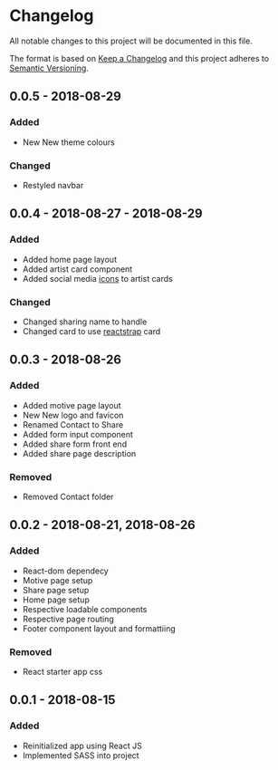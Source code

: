 # Changelog
All notable changes to this project will be documented in this file.

The format is based on [Keep a Changelog](http://keepachangelog.com/en/1.0.0/)
and this project adheres to [Semantic Versioning](http://semver.org/spec/v2.0.0.html).

## 0.0.5 - 2018-08-29
### Added
- New New theme colours

### Changed
- Restyled navbar

## 0.0.4 - 2018-08-27 - 2018-08-29
### Added
- Added home page layout
- Added artist card component
- Added social media [icons](https://fontawesome.com/) to artist cards

### Changed
- Changed sharing name to handle
- Changed card to use [reactstrap](https://reactstrap.github.io/) card

## 0.0.3 - 2018-08-26
### Added
- Added motive page layout
- New New logo and favicon
- Renamed Contact to Share
- Added form input component
- Added share form front end
- Added share page description

### Removed
- Removed Contact folder

## 0.0.2 - 2018-08-21, 2018-08-26
### Added
- React-dom dependecy
- Motive page setup
- Share page setup
- Home page setup
- Respective loadable components
- Respective page routing
- Footer component layout and formattiing

### Removed
- React starter app css

## 0.0.1 - 2018-08-15
### Added
- Reinitialized app using React JS
- Implemented SASS into project
